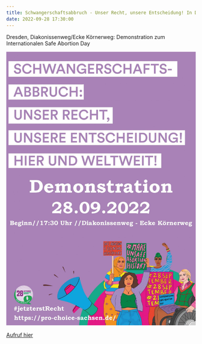 ```yaml
---
title: Schwangerschaftsabbruch - Unser Recht, unsere Entscheidung! In Dresden, in Deutschland und weltweit!
date: 2022-09-28 17:30:00
---
```


Dresden, Diakonissenweg/Ecke Körnerweg: Demonstration zum Internationalen Safe Abortion Day

![Plakat-SAD-1414x2048.jpg](\images\Plakat-SAD-1414x2048.jpg)

[Aufruf hier](http://kosmotique.org/texts/2022-09-25-Safe-Abortion-Day-Aufruf-2022.html)
